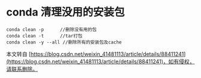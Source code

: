 # conda 清理没用的安装包

```
conda clean -p      //删除没有用的包
conda clean -t      //tar打包
conda clean -y --all //删除所有的安装包及cache
```

本文转自 [https://blog.csdn.net/weixin_41481113/article/details/88411241](https://blog.csdn.net/weixin_41481113/article/details/88411241)，如有侵权，请联系删除。
